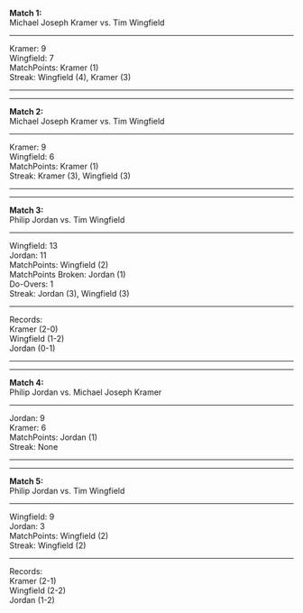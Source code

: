 **Match 1:**  
Michael Joseph Kramer vs. Tim Wingfield  

---
Kramer: 9  
Wingfield: 7  
MatchPoints: Kramer (1)  
Streak: Wingfield (4), Kramer (3)  

---
---
**Match 2:**  
Michael Joseph Kramer vs. Tim Wingfield  

---
Kramer: 9  
Wingfield: 6  
MatchPoints: Kramer (1)  
Streak: Kramer (3), Wingfield (3)  

---
---
**Match 3:**  
Philip Jordan vs. Tim Wingfield  

---
Wingfield: 13    
Jordan: 11    
MatchPoints: Wingfield (2)  
MatchPoints Broken: Jordan (1)  
Do-Overs: 1  
Streak: Jordan (3), Wingfield (3)  

---
Records:   
Kramer (2-0)  
Wingfield (1-2)  
Jordan (0-1)  

---
---
**Match 4:**  
Philip Jordan vs. Michael Joseph Kramer  

---
Jordan: 9    
Kramer: 6      
MatchPoints: Jordan (1)  
Streak: None  

---
---
**Match 5:**  
Philip Jordan vs. Tim Wingfield  

---
Wingfield: 9    
Jordan: 3      
MatchPoints: Wingfield (2)  
Streak: Wingfield (2)  

---
Records:   
Kramer (2-1)  
Wingfield (2-2)  
Jordan (1-2)  
